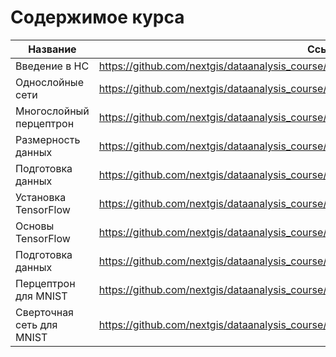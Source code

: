
Содержимое курса
================

Название                  | Ссылка
--------------------------|-----------------------------------------------------------------------------------
Введение в НС             | https://github.com/nextgis/dataanalysis_course/blob/master/NNets/01-Intro.ipynb 
Однослойные сети          | https://github.com/nextgis/dataanalysis_course/blob/master/NNets/02-OneLayer.ipynb
Многослойный перцептрон   | https://github.com/nextgis/dataanalysis_course/blob/master/NNets/03-MLP.ipynb
Размерность данных        | https://github.com/nextgis/dataanalysis_course/blob/master/NNets/04-StatDecisionIntro.ipynb
Подготовка данных         | https://github.com/nextgis/dataanalysis_course/blob/master/NNets/05-Preparation.ipynb
Установка TensorFlow      | https://github.com/nextgis/dataanalysis_course/blob/master/NNets/TF/Install_notes.ipynb
Основы TensorFlow         | https://github.com/nextgis/dataanalysis_course/blob/master/NNets/TF/TensorFlow_basics.ipynb
Подготовка данных         | https://github.com/nextgis/dataanalysis_course/blob/master/NNets/06-CNN-intro.ipynb
Перцептрон для MNIST      | https://github.com/nextgis/dataanalysis_course/blob/master/NNets/TF/SimpleClassifier.ipynb
Сверточная сеть для MNIST | https://github.com/nextgis/dataanalysis_course/blob/master/NNets/TF/CNN.ipynb


